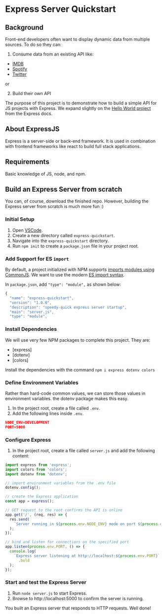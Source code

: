 # Express Server Quickstart

## Background

Front-end developers often want to display dynamic data from multiple sources. To do so they can:

1. Consume data from an existing API like:

- [IMDB](https://developer.imdb.com)
- [Spotify](https://developer.spotify.com/documentation/web-api)
- [Twitter](https://developer.twitter.com/en/docs/twitter-api)

or

2. Build their own API

The purpose of this project is to demonstrate how to build a simple API for JS projects with Express. We expand slightly on the [Hello World project](https://expressjs.com/en/starter/hello-world.html) from the Express docs.

## About ExpressJS

Express is a server-side or back-end framework. It is used in combination with frontend frameworks like react to build full stack applications.

## Requirements

Basic knowledge of JS, node, and npm.

## Build an Express Server from scratch

You can, of course, download the finished repo. However, building the Express server from scratch is much more fun :)

### Initial Setup

1. Open [VSCode](https://code.visualstudio.com).
1. Create a new directory called `express-quickstart`.
1. Navigate into the `express-quickstart` directory.
1. Run `npm init` to create a `package.json` file in your project root.

### Add Support for ES `import`

By default, a project initialized with NPM supports [imports modules using CommonJS](https://nodejs.org/api/modules.html#modules_modules_commonjs_modules). We want to use the modern [ES import syntax](https://developer.mozilla.org/en-US/docs/Web/JavaScript/Reference/Statements/import).

In `package.json`, add `"type": "module",` as shown below:

```javascript
{
  "name": "express-quickstart",
  "version": "1.0.0",
  "description": "speedy-quick express server startup",
  "main": "server.js",
  "type": "module",
```

### Install Dependencies

We will use very few NPM packages to complete this project. They are:

- [express]
- [dotenv]
- [colors]

Install the dependencies with the command `npm i express dotenv colors`

### Define Environment Variables

Rather than hard-code common values, we can store those values in environment variables. the dotenv package makes this easy.

1. In the project root, create a file called `.env`.
1. Add the following lines inside `.env`.

```json
NODE_ENV=DEVELOPMENT
PORT=5000
```

### Configure Express

1. In the project root, create a file called `server.js` and add the following content:

```javascript
import express from 'express';
import colors from 'colors';
import dotenv from 'dotenv';

// import environment variables from the .env file
dotenv.config();

// create the Express application
const app = express();

// GET request to the root confirms the API is online
app.get('/', (req, res) => {
  res.send(
    `Server running in ${process.env.NODE_ENV} mode on port ${process.env.PORT}`
  );
});

// bind and listen for connections on the specified port
app.listen(process.env.PORT, () => {
  console.log(
    `Express server listening at http://localhost:${process.env.PORT}`.yellow
      .bold
  );
});
```

### Start and test the Express Server

1. Run `node server.js` to start Express.
1. Browse to http://localhost:5000 to confirm the server is running.

You built an Express server that responds to HTTP requests. Well done!
